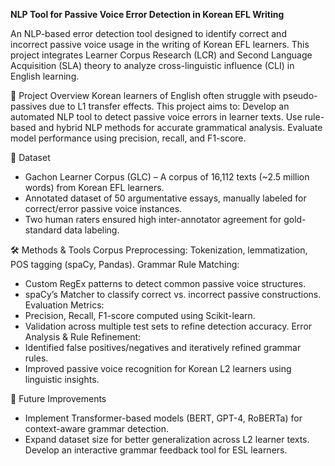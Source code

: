 **NLP Tool for Passive Voice Error Detection in Korean EFL Writing**

An NLP-based error detection tool designed to identify correct and incorrect passive voice usage in the writing of Korean EFL learners. This project integrates Learner Corpus Research (LCR) and Second Language Acquisition (SLA) theory to analyze cross-linguistic influence (CLI) in English learning.

📌 Project Overview
Korean learners of English often struggle with pseudo-passives due to L1 transfer effects. 
This project aims to:
Develop an automated NLP tool to detect passive voice errors in learner texts.
Use rule-based and hybrid NLP methods for accurate grammatical analysis.
Evaluate model performance using precision, recall, and F1-score.

📂 Dataset
- Gachon Learner Corpus (GLC) – A corpus of 16,112 texts (~2.5 million words) from Korean EFL learners.
- Annotated dataset of 50 argumentative essays, manually labeled for correct/error passive voice instances.
- Two human raters ensured high inter-annotator agreement for gold-standard data labeling.

🛠️ Methods & Tools
Corpus Preprocessing: Tokenization, lemmatization, POS tagging (spaCy, Pandas).
Grammar Rule Matching:
- Custom RegEx patterns to detect common passive voice structures.
- spaCy’s Matcher to classify correct vs. incorrect passive constructions.
Evaluation Metrics:
- Precision, Recall, F1-score computed using Scikit-learn.
- Validation across multiple test sets to refine detection accuracy.
Error Analysis & Rule Refinement:
- Identified false positives/negatives and iteratively refined grammar rules.
- Improved passive voice recognition for Korean L2 learners using linguistic insights.

🚀 Future Improvements
- Implement Transformer-based models (BERT, GPT-4, RoBERTa) for context-aware grammar detection.
- Expand dataset size for better generalization across L2 learner texts.
Develop an interactive grammar feedback tool for ESL learners.
